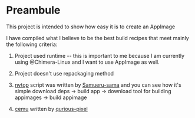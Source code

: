 # Preambule
This project is intended to show how easy it is to create an AppImage

I have compiled what I believe to be the best build recipes that meet mainly the following criteria:
1. Project used runtime -- this is important to me because I am currently using @Chimera-Linux and I want to use AppImage as well.
2. Project doesn't use repackaging method

1. [nvtop](https://github.com/Samueru-sama/nvtop/blob/master/AppImage/make_appimage.sh) script was written by [Samueru-sama](https://github.com/Samueru-sama) and you can see how it's simple download deps -> build app -> download tool for building appimages -> build appimage
2. [cemu](https://github.com/cemu-project/Cemu/blob/main/dist/linux/appimage.sh) written by [qurious-pixel](https://github.com/qurious-pixel)
